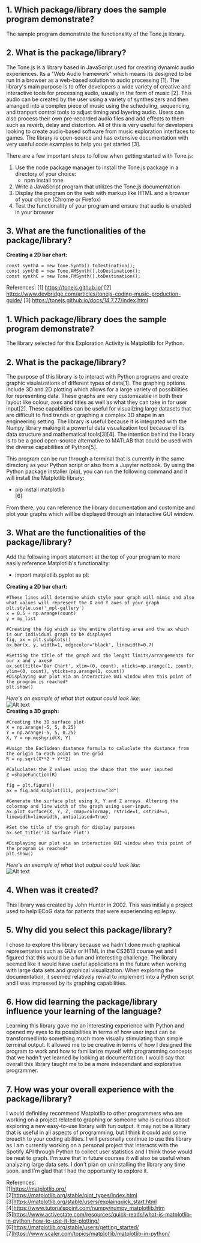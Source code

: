 ## 1. Which package/library does the sample program demonstrate?

The sample program demonstrate the functionality of the Tone.js library.

## 2. What is the package/library?

The Tone.js is a library based in JavaScript used for creating dynamic audio experiences. Its a "Web Audio framework" which means its designed to be run in a browser as a web-based solution to audio processing [1]. The library's main purpose is to offer developers a wide variety of creative and interactive tools for processing audio, usually in the form of music [2]. This audio can be created by the user using a variety of synthesizers and then arranged into a complex piece of music using the scheduling, sequencing, and tranport control tools to adjust timing and layering audio. Users can also process their own pre-recorded audio files and add effects to them such as reverb, delay and distortion. All of this is very useful for developers looking to create audio-based software from music exploration interfaces to games. The library is open-source and has extensive documentation with very useful code examples to help you get started [3]. 

There are a few important steps to follow when getting started with Tone.js:
  1. Use the node package manager to install the Tone.js package in a directory of your choice:
       - npm install tone
  2. Write a JavaScript program that utilizes the Tone.js documentation
  3. Display the program on the web with markup like HTML and a browser of your choice (Chrome or Firefox)
  4. Test the functionality of your program and ensure that audio is enabled in your browser

## 3. What are the functionalities of the package/library?
__Creating a 2D bar chart:__  

    const synthA = new Tone.Synth().toDestination();
    const synthB = new Tone.AMSynth().toDestination();
    const synthC = new Tone.FMSynth().toDestination(); 

References:
[1] https://tonejs.github.io/
[2] https://www.devbridge.com/articles/tonejs-coding-music-production-guide/
[3] https://tonejs.github.io/docs/14.7.77/index.html

## 1. Which package/library does the sample program demonstrate?

The library selected for this Exploration Activity is Matplotlib for Python.

## 2. What is the package/library?

The purpose of this library is to interact with Python programs and create graphic visulaizations of different types of data[1]. The graphing options include 3D and 2D plotting which allows for a large variety of possibilities for representing data. These graphs are very customizable in both their layout like colour, axes and titles as well as what they can take in for user input[2]. These capabilties can be useful for visualizing large datasets that are difficult to find trends or graphing a complex 3D shape in an engineering setting. The library is useful because it is integrated with the Numpy library making it a powerful data visualization tool because of its data structure and mathematical tools[3][4]. The intention behind the library is to be a good open-source alternative to MATLAB that could be used with the diverse capabilities of Python[5].

This program can be run through a terminal that is currently in the same directory as your Python script or also from a Jupyter notbook. By using the Python package installer (pip), you can run the following command and it will install the Matplotlib library:

 - pip install matplotlib  
[6]

From there, you can reference the library documentation and customize and plot your graphs which will be displayed through an interactive GUI window.

## 3. What are the functionalities of the package/library?

Add the following import statement at the top of your program to more easily reference Matplotlib's functionality:
 - import matplotlib.pyplot as plt

__Creating a 2D bar chart:__  

    #These lines will determine which style your graph will mimic and also what values will represent the X and Y axes of your graph    
    plt.style.use('_mpl-gallery')  
    x = 0.5 + np.arange(count)  
    y = my_list  
  
    #Creating the fig which is the entire plotting area and the ax which is our individual graph to be displayed  
    fig, ax = plt.subplots()
    ax.bar(x, y, width=1, edgecolor="black", linewidth=0.7)  

    #Setting the title of the graph and the lenght limits/arrangements for our x and y axes#  
    ax.set(title='Bar Chart', xlim=(0, count), xticks=np.arange(1, count), ylim=(0, count), yticks=np.arange(1, count))  
    #Displaying our plot via an interactive GUI window when this point of the program is reached*  
    plt.show()
*Here's an example of what that output could look like:*  
![Alt text](image-2.png)     
__Creating a 3D graph:__  
    
    #Creating the 3D surface plot
    X = np.arange(-5, 5, 0.25)
    Y = np.arange(-5, 5, 0.25)
    X, Y = np.meshgrid(X, Y)
    
    #Usign the Euclidean distance formula to caluclate the distance from the origin to each point on the grid
    R = np.sqrt(X**2 + Y**2)

    #Caluclates the Z values using the shape that the user inputed
    Z =shapeFunction(R)

    fig = plt.figure()
    ax = fig.add_subplot(111, projection="3d")

    #Generate the surface plot using X, Y and Z arrays. Altering the colormap and line width of the graph using user-input.  
    ax.plot_surface(X, Y, Z, cmap=colormap, rstride=1, cstride=1, linewidth=linewidth, antialiased=True)
    
    #Set the title of the graph for display purposes
    ax.set_title('3D Surface Plot')

    #Displaying our plot via an interactive GUI window when this point of the program is reached*  
    plt.show()

*Here's an example of what that output could look like:*  
![Alt text](image-3.png)
  
## 4. When was it created?   
This library was created by John Hunter in 2002. This was initially a project used to help ECoG data for patients that were experiencing epilepsy. 

## 5. Why did you select this package/library?
I chose to explore this library because we hadn't done much graphical representation such as GUIs or HTML in the CS2613 course yet and I figured that this would be a fun and interesting challenge. The library seemed like it would have useful applications in the future when working with large data sets and graphical visualization. When exploring the documentation, it seemed relatively reivial to implement into a Python script and I was impressed by its graphing capabilities.

## 6. How did learning the package/library influence your learning of the language?
Learning this library gave me an interesting experience with Python and opened my eyes to its possibilities in terms of how user input can be transformed into something much more visually stimulating than simple terminal output. It allowed me to be creative in terms of how I designed the program to work and how to familiarize myself with programming concepts that we hadn't yet learned by looking at documentation. I would say that overall this library taught me to be a more independant and explorative programmer.

## 7. How was your overall experience with the package/library? 
I would definitley recommend Matplotlib to other programmers who are working on a project related to graphing or someone who is curious about exploring a new easy-to-use library with fun output. It may not be a library that is useful in all aspects of programming, but I think it could add some breadth to your coding abilities. I will personally continue to use this library as I am currently working on a personal project that interacts with the Spotify API through Python to collect user statistics and I think those would be neat to graph. I'm sure that in future courses it will also be useful when analyzing large data sets. I don't plan on uninstalling the library any time soon, and I'm glad that I had the opportunity to explore it.

References:  
[1]https://matplotlib.org/  
[2]https://matplotlib.org/stable/plot_types/index.html  
[3]https://matplotlib.org/stable/users/explainquick_start.html  
[4]https://www.tutorialspoint.com/numpy/numpy_matplotlib.htm  
[5]https://www.activestate.com/resources/quick-reads/what-is-matplotlib-in-python-how-to-use-it-for-plotting/  
[6]https://matplotlib.org/stable/users/getting_started/   
[7]https://www.scaler.com/topics/matplotlib/matplotlib-in-python/
